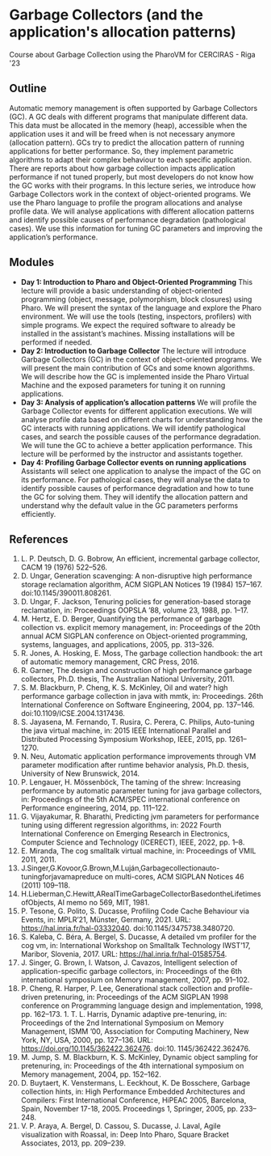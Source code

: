 # Garbage Collectors (and the application's allocation patterns)

Course about Garbage Collection using the PharoVM for CERCIRAS - Riga '23

## Outline
Automatic memory management is often supported by Garbage Collectors (GC). A GC deals with different programs that manipulate different data. This data must be allocated in the memory (heap), accessible when the application uses it and will be freed when is not necessary anymore (allocation pattern). GCs try to predict the allocation pattern of running applications for better performance. So, they implement parametric algorithms to adapt their complex behaviour to each specific application. There are reports about how garbage collection impacts application performance if not tuned properly, but most developers do not know how the GC works with their programs.
In this lecture series, we introduce how Garbage Collectors work in the context of object-oriented programs. We use the Pharo language to profile the program allocations and analyse profile data. We will analyse applications with different allocation patterns and identify possible causes of performance degradation (pathological cases). We use this information for tuning GC parameters and improving the application’s performance.

## Modules

- **Day 1: Introduction to Pharo and Object-Oriented Programming**
This lecture will provide a basic understanding of object-oriented programming (object, message, polymorphism, block closures) using Pharo. We will present the syntax of the language and explore the Pharo environment. We will use the tools (testing, inspectors, profilers) with simple programs. We expect the required software to already be installed in the assistant’s machines. Missing installations will be performed if needed.
- **Day 2: Introduction to Garbage Collector**
The lecture will introduce Garbage Collectors (GC) in the context of object-oriented programs. We will present the main contribution of GCs and some known algorithms. We will describe how the GC is implemented inside the Pharo Virtual Machine and the exposed parameters for tuning it on running applications.
- **Day 3: Analysis of application’s allocation patterns**
We will profile the Garbage Collector events for different application executions. We will analyse profile data based on different charts for understanding how the GC interacts with running applications. We will identify pathological cases, and search the possible causes of the performance degradation. We will tune the GC to achieve a better application performance. This lecture will be performed by the instructor and assistants together.
- **Day 4: Profiling Garbage Collector events on running applications**
Assistants will select one application to analyse the impact of the GC on its performance. For pathological cases, they will analyse the data to identify possible causes of performance degradation and how to tune the GC for solving them. They will identify the allocation pattern and understand why the default value in the GC parameters performs efficiently.

## References
1. L. P. Deutsch, D. G. Bobrow, An efficient, incremental garbage collector, CACM 19 (1976) 522–526.
1. D. Ungar, Generation scavenging: A non-disruptive high performance storage reclamation algorithm, ACM SIGPLAN Notices 19 (1984) 157–167. doi:10.1145/390011.808261.
1. D. Ungar, F. Jackson, Tenuring policies for generation-based storage reclamation, in: Proceedings OOPSLA ’88, volume 23, 1988, pp. 1–17.
1. M. Hertz, E. D. Berger, Quantifying the performance of garbage collection vs. explicit memory management, in: Proceedings of the 20th annual ACM SIGPLAN conference on Object-oriented programming, systems, languages, and applications, 2005, pp. 313–326.
1. R. Jones, A. Hosking, E. Moss, The garbage collection handbook: the art of automatic memory management, CRC Press, 2016.
1. R. Garner, The design and construction of high performance garbage collectors, Ph.D. thesis, The Australian National University, 2011.
1. S. M. Blackburn, P. Cheng, K. S. McKinley, Oil and water? high performance garbage collection in java with mmtk, in: Proceedings. 26th International Conference on Software Engineering, 2004, pp. 137–146. doi:10.1109/ICSE.2004.1317436.
1. S. Jayasena, M. Fernando, T. Rusira, C. Perera, C. Philips, Auto-tuning the java virtual machine, in: 2015 IEEE International Parallel and Distributed Processing Symposium Workshop, IEEE, 2015, pp. 1261–1270.
1. N. Neu, Automatic application performance improvements through VM parameter modification after runtime behavior analysis, Ph.D. thesis, University of New Brunswick, 2014.
1. P. Lengauer, H. Mössenböck, The taming of the shrew: Increasing performance by automatic parameter tuning for java garbage collectors, in: Proceedings of the 5th ACM/SPEC international conference on Performance engineering, 2014, pp. 111–122.
1. G. Vijayakumar, R. Bharathi, Predicting jvm parameters for performance tuning using different regression algorithms, in: 2022 Fourth International Conference on Emerging Research in Electronics, Computer Science and Technology (ICERECT), IEEE, 2022, pp. 1–8.
1. E. Miranda, The cog smalltalk virtual machine, in: Proceedings of VMIL 2011, 2011.
1. J.Singer,G.Kovoor,G.Brown,M.Luján,Garbagecollectionauto-tuningforjavamapreduce on multi-cores, ACM SIGPLAN Notices 46 (2011) 109–118.
1. H.Lieberman,C.Hewitt,ARealTimeGarbageCollectorBasedontheLifetimesofObjects, AI memo no 569, MIT, 1981.
1. P. Tesone, G. Polito, S. Ducasse, Profiling Code Cache Behaviour via Events, in: MPLR’21, Münster, Germany, 2021. URL: https://hal.inria.fr/hal-03332040. doi:10.1145/3475738.3480720.
1. S. Kaleba, C. Béra, A. Bergel, S. Ducasse, A detailed vm profiler for the cog vm, in: International Workshop on Smalltalk Technology IWST’17, Maribor, Slovenia, 2017. URL: https://hal.inria.fr/hal-01585754.
1. J. Singer, G. Brown, I. Watson, J. Cavazos, Intelligent selection of application-specific garbage collectors, in: Proceedings of the 6th international symposium on Memory management, 2007, pp. 91–102.
1. P. Cheng, R. Harper, P. Lee, Generational stack collection and profile-driven pretenuring, in: Proceedings of the ACM SIGPLAN 1998 conference on Programming language design and implementation, 1998, pp. 162–173. 1. T. L. Harris, Dynamic adaptive pre-tenuring, in: Proceedings of the 2nd International Symposium on Memory Management, ISMM ’00, Association for Computing Machinery, New York, NY, USA, 2000, pp. 127–136. URL: https://doi.org/10.1145/362422.362476. doi:10. 1145/362422.362476.
1. M. Jump, S. M. Blackburn, K. S. McKinley, Dynamic object sampling for pretenuring, in: Proceedings of the 4th international symposium on Memory management, 2004, pp. 152–162.
1. D. Buytaert, K. Venstermans, L. Eeckhout, K. De Bosschere, Garbage collection hints, in: High Performance Embedded Architectures and Compilers: First International Conference, HiPEAC 2005, Barcelona, Spain, November 17-18, 2005. Proceedings 1, Springer, 2005, pp. 233–248.
1. V. P. Araya, A. Bergel, D. Cassou, S. Ducasse, J. Laval, Agile visualization with Roassal, in: Deep Into Pharo, Square Bracket Associates, 2013, pp. 209–239.
